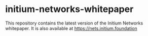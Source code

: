 # initium-networks-whitepaper
This repository contains the latest version of the Initium Networks whitepaper. It is also available at https://nets.initium.foundation
